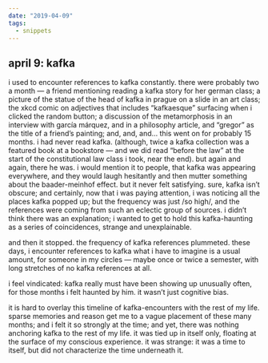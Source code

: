 ```yaml
---
date: "2019-04-09"
tags:
  - snippets
---
```

## april 9: kafka

i used to encounter references to kafka constantly. there were probably two a month — a friend mentioning reading a kafka story for her german class; a picture of the statue of the head of kafka in prague on a slide in an art class; the xkcd comic on adjectives that includes “kafkaesque” surfacing when i clicked the random button; a discussion of the metamorphosis in an interview with garcía márquez, and in a philosophy article, and “gregor” as the title of a friend’s painting; and, and, and…
this went on for probably 15 months. i had never read kafka. (although, twice a kafka collection was a featured book at a bookstore — and we did read “before the law” at the start of the constitutional law class i took, near the end). but again and again, there he was. i would mention it to people, that kafka was appearing everywhere, and they would laugh hesitantly and then mutter something about the baader-meinhof effect. but it never felt satisfying. sure, kafka isn’t obscure; and certainly, now that i was paying attention, i was noticing all the places kafka popped up; but the frequency was just /so high/, and the references were coming from such an eclectic group of sources. i didn’t think there was an explanation; i wanted to get to hold this kafka-haunting as a series of coincidences, strange and unexplainable.

and then it stopped. the frequency of kafka references plummeted. these days, i encounter references to kafka what i have to imagine is a usual amount, for someone in my circles — maybe once or twice a semester, with long stretches of no kafka references at all.

 i feel vindicated: kafka really must have been showing up unusually often, for those months i felt haunted by him. it wasn’t just cognitive bias.

it is hard to overlay this timeline of kafka-encounters with the rest of my life. sparse memories and reason get me to a vague placement of these many months; and i felt it so strongly at the time; and yet, there was nothing anchoring kafka to the rest of my life. it was tied up in itself only, floating at the surface of my conscious experience. it was strange: it was a time to itself, but did not characterize the time underneath it.
